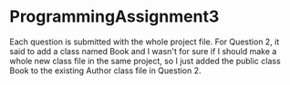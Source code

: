 # ProgrammingAssignment3
Each question is submitted with the whole project file. For Question 2, it said to add a class named Book and I wasn't for sure if I should make a whole new class file in the same project, so I just added the public class Book to the existing Author class file in Question 2.
